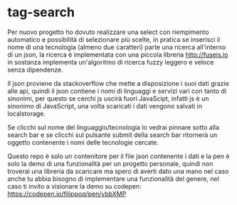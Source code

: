 # tag-search

Per nuovo progetto ho dovuto realizzare una select con riempimento automatico e possibilità di selezionare più scelte, in pratica se inserisci il nome di una tecnologia (almeno due caratteri) parte una ricerca all'interno di un json, la ricerca è implementata con una piccola libreria http://fusejs.io in sostanza implementa un'algoritmo di ricerca fuzzy leggero e veloce senza dipendenze.

Il json proviene da stackoverflow che mette a disposizione i suoi dati grazie alle api, quindi il json contiene i nomi di linguaggi e servizi vari con tanto di sinonimi, per questo se cerchi js uscirà fuori JavaScipt, infatti js è un sinonimo di JavaScript, una volta scaricati i dati vengono salvati in localstorage.

Se clicchi sul nome del linguaggio/tecnologia lo vedrai pinnare sotto alla search bar e se clicchi sul pulsante submit della search bar ritornerà un oggetto contenente i nomi delle tecnologie cercate.

Questo repo è solo un contenitore per il file json contenente i dati e la pen è solo la demo di una funzionalità per un progetto personale, quindi non troverai una libreria da scaricare ma spero di averti dato una mano nel caso anche tu abbia bisogno di implementare una funzionalità del genere, nel caso ti invito a visionare la demo su codepen: https://codepen.io/filippoq/pen/ybbXMP
